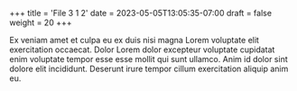 +++
title = 'File 3 1 2'
date = 2023-05-05T13:05:35-07:00
draft = false
weight = 20
+++

Ex veniam amet et culpa eu ex duis nisi magna Lorem voluptate elit exercitation occaecat. Dolor Lorem dolor excepteur voluptate cupidatat enim voluptate tempor esse esse mollit qui sunt ullamco. Anim id dolor sint dolore elit incididunt. Deserunt irure tempor cillum exercitation aliquip anim eu.
